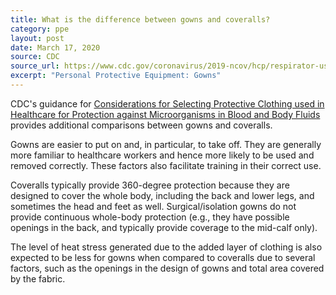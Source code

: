 ```yaml
---
title: What is the difference between gowns and coveralls?
category: ppe
layout: post
date: March 17, 2020
source: CDC
source_url: https://www.cdc.gov/coronavirus/2019-ncov/hcp/respirator-use-faq.html#gowns
excerpt: "Personal Protective Equipment: Gowns"
---
```


CDC's guidance for [Considerations for Selecting Protective Clothing used in Healthcare for Protection against Microorganisms in Blood and Body Fluids](https://www.cdc.gov/niosh/npptl/topics/protectiveclothing/) provides additional comparisons between gowns and coveralls.

Gowns are easier to put on and, in particular, to take off. They are generally more familiar to healthcare workers and hence more likely to be used and removed correctly. These factors also facilitate training in their correct use.

Coveralls typically provide 360-degree protection because they are designed to cover the whole body, including the back and lower legs, and sometimes the head and feet as well. Surgical/isolation gowns do not provide continuous whole-body protection (e.g., they have possible openings in the back, and typically provide coverage to the mid-calf only).

The level of heat stress generated due to the added layer of clothing is also expected to be less for gowns when compared to coveralls due to several factors, such as the openings in the design of gowns and total area covered by the fabric.